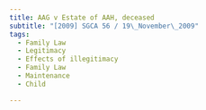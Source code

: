 ```yaml
---
title: AAG v Estate of AAH, deceased 
subtitle: "[2009] SGCA 56 / 19\_November\_2009"
tags:
  - Family Law
  - Legitimacy
  - Effects of illegitimacy
  - Family Law
  - Maintenance
  - Child

---
```


